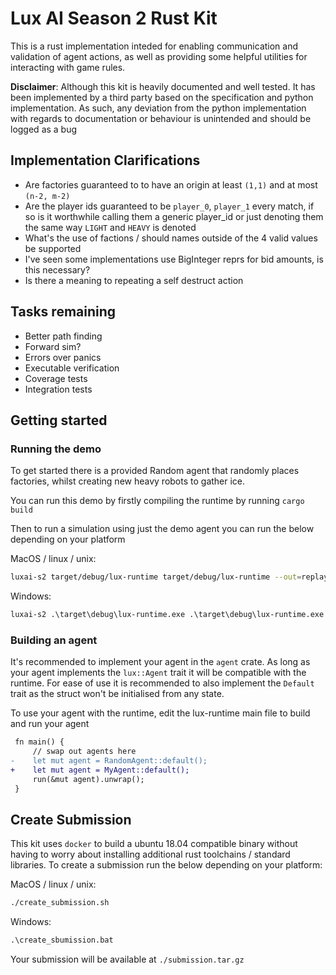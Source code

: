 # Lux AI Season 2 Rust Kit

This is a rust implementation inteded for enabling communication and validation
of agent actions, as well as providing some helpful utilities for interacting with
game rules.

**Disclaimer**: Although this kit is heavily documented and well tested. It has
been implemented by a third party based on the specification and python
implementation. As such, any deviation from the python implementation with
regards to documentation or behaviour is unintended and should be logged as a bug

## Implementation Clarifications

- Are factories guaranteed to to have an origin at least `(1,1)` and at most
  `(n-2, m-2)`
- Are the player ids guaranteed to be `player_0`, `player_1` every match, if so
  is it worthwhile calling them a generic player_id or just denoting them the
  same way `LIGHT` and `HEAVY` is denoted
- What's the use of factions / should names outside of the 4 valid values be supported
- I've seen some implementations use BigInteger reprs for bid amounts, is this necessary?
- Is there a meaning to repeating a self destruct action

## Tasks remaining

- Better path finding
- Forward sim?
- Errors over panics
- Executable verification
- Coverage tests
- Integration tests

## Getting started

### Running the demo

To get started there is a provided Random agent that randomly places factories,
whilst creating new heavy robots to gather ice.

You can run this demo by firstly compiling the runtime by running `cargo build`

Then to run a simulation using just the demo agent you can run the below
depending on your platform

MacOS / linux / unix:

```bash
luxai-s2 target/debug/lux-runtime target/debug/lux-runtime --out=replay.json
```

Windows:

```bat
luxai-s2 .\target\debug\lux-runtime.exe .\target\debug\lux-runtime.exe --out=replay.json
```

### Building an agent

It's recommended to implement your agent in the `agent` crate. As long as your
agent implements the `lux::Agent` trait it will be compatible with the runtime.
For ease of use it is recommended to also implement the `Default` trait as the struct
won't be initialised from any state.

To use your agent with the runtime, edit the lux-runtime main file to build
and run your agent

```diff
 fn main() {
     // swap out agents here
-    let mut agent = RandomAgent::default();
+    let mut agent = MyAgent::default();
     run(&mut agent).unwrap();
 }
```

## Create Submission

This kit uses `docker` to build a ubuntu 18.04 compatible binary without having to
worry about installing additional rust toolchains / standard libraries.
To create a submission run the below depending on your platform:

MacOS / linux / unix:

```bash
./create_submission.sh
```

Windows:

```bat
.\create_sbumission.bat
```

Your submission will be available at `./submission.tar.gz`

